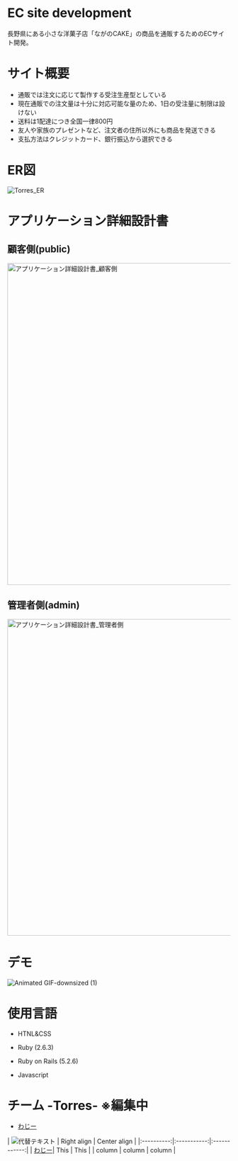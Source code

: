 # EC site development

長野県にある小さな洋菓子店「ながのCAKE」の商品を通販するためのECサイト開発。

# サイト概要
* 通販では注文に応じて製作する受注生産型としている
* 現在通販での注文量は十分に対応可能な量のため、1日の受注量に制限は設けない
* 送料は1配達につき全国一律800円
* 友人や家族のプレゼントなど、注文者の住所以外にも商品を発送できる
* 支払方法はクレジットカード、銀行振込から選択できる

# ER図
![Torres_ER](https://user-images.githubusercontent.com/82434457/127075889-a8119918-8dd2-47f9-be17-cff735242033.png)

# アプリケーション詳細設計書
## 顧客側(public)
<img width="727" alt="アプリケーション詳細設計書_顧客側" src="https://user-images.githubusercontent.com/82434457/127076965-03a1770f-1363-4df1-9d52-ec25b09ffcd0.png">

## 管理者側(admin)
<img width="715" alt="アプリケーション詳細設計書_管理者側" src="https://user-images.githubusercontent.com/82434457/127076954-582e6a11-7175-490c-9d94-662c4f981c29.png">

# デモ
![Animated GIF-downsized (1)](https://user-images.githubusercontent.com/82434457/127080444-f103f4a4-afaa-4894-8a73-42998d400487.gif)

# 使用言語
* HTNL&CSS

* Ruby (2.6.3)

* Ruby on Rails (5.2.6)

* Javascript

# チーム -Torres- ※編集中
* [わじー](https://github.com/kgdskc)

| ![代替テキスト](![kenta](https://user-images.githubusercontent.com/82434457/127114591-43a2aad1-cbfb-4804-b0af-33f1b51ffedd.png)
) | Right align | Center align |
|:----------:|:-----------:|:------------:|
| [わじー](https://github.com/kgdskc)| This        | This         |
| column     | column      | column       |




